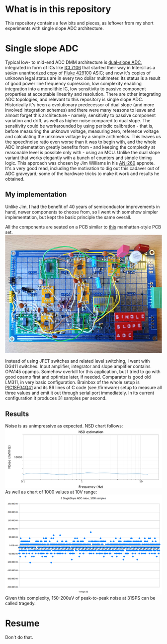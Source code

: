 # What is in this repository

This repository contains a few bits and pieces, as leftover from my short experiments with single slope ADC architecture.

# Single slope ADC
Typical low- to mid-end ADC DMM architecture is [dual-slope ADC](https://en.wikipedia.org/wiki/Integrating_ADC), integrated in form of ICs like [ICL7106](https://www.analog.com/en/products/icl7106.html) that started their way in Intersil as a ~~stolen~~ unanthorized copy of [Fluke 429100](https://github.com/fivesixzero/keithley-169-display-replacement/blob/main/README.md) ASIC; and now it's copies of unknown legal status are in every two dollar multimeter.
Its status is a result of good power line frequency supression, low complexity enabling integration into a monolithic IC, low sensitivity to passive component properties at acceptable linearity and resolution.
There are other integrating ADC topologies, and relevant to this repository is single slope ADC. Historically it's been a evolutionary predecessor of dual slope (and more involved integration schemes) and there were many reasons to leave and almost forget this architecture - namely, sensitivity to passive component variation and drift, as well as higher noise compared to dual slope. The sensitivity could be workarounded by using periodic calibration -  that is, before measuring the unknown voltage, measuring zero, reference voltage and calculating the unknown voltage by a simple arithmetics. This leaves us the speed/noise ratio even worse than it was to begin with, and the whole ADC implemetation greatly benefits from - and keeping the complexity at reasonable level is possible only with - using an MCU. Unlike the dual slope variant that works elegantly with a bunch of counters and simple timing logic.
This approach was chosen by Jim Williams in his [AN-260](https://github.com/jaromir-sukuba/single-slope-adc/blob/main/resources/snoa597b.pdf) appnote. It's a very good read, including the motivation to dig out this cadaver out of ADC graveyard; some of the hardware tricks to make it work and results he obtained.

## My implementation

Unlike Jim, I had the benefit of 40 years of semiconductor improvements in hand, newer components to choose from, so I went with somehow simpler implementation, but kept the basic principle the same overall.

All the components are seated on a PCB similar to [this](https://github.com/macaba/TheManhattanToolkit) manhattan-style PCB set.
![PCB](https://github.com/jaromir-sukuba/single-slope-adc/blob/main/media/board.jpg)

Instead of using JFET switches and related level switching, I went with DG411 switches. Input amplifier, integrator and slope amplifier contains OPA145 opamps. Somehow overkill for this application, but I tried to go with good opamp first and optimize later, if needed.
Comparator is good old LM311, in very basic configuration.
Brainbox of the whole setup is [PIC18F04Q41](https://www.microchip.com/en-us/product/pic18f04q41) and its 86 lines of C code (see /firmware) setup to measure all three values and emit it out through serial port immediately. In its current configuration it produces 31 samples per second.

## Results
Noise is as unimpressive as expected. NSD chart follows:
![NSD](https://github.com/jaromir-sukuba/single-slope-adc/blob/main/media/NSD_chart.png)As well as chart of 1000 values at 10V range:
![enter image description here](https://github.com/jaromir-sukuba/single-slope-adc/blob/main/media/noise_record.png)Given this complexity, 150-200uV of peak-to-peak noise at 31SPS can be called tragedy.

# Resume

Don't do that.
